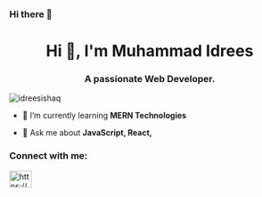 ### Hi there 👋
<h1 align="center">Hi 👋, I'm Muhammad Idrees</h1>
<h3 align="center">A passionate Web Developer.</h3>

<p align="left"> <img src="https://komarev.com/ghpvc/?username=idreesishaq&label=Profile%20views&color=0e75b6&style=flat" alt="idreesishaq" /> </p>

- 🌱 I’m currently learning **MERN Technologies**

- 💬 Ask me about **JavaScript, React,**

<h3 align="left">Connect with me:</h3>
<p align="left">
<a href="https://linkedin.com/in/idrees-mi" target="blank"><img align="center" src="https://raw.githubusercontent.com/rahuldkjain/github-profile-readme-generator/master/src/images/icons/Social/linked-in-alt.svg" alt="https://www.linkedin.com/in/idrees-mi" height="30" width="40" /></a>
</p>


<!--
**idreesishaq/idreesishaq** is a ✨ _special_ ✨ repository because its `README.md` (this file) appears on your GitHub profile.

Here 

- 🔭 I’m currently working on ...
- 🌱 I’m currently learning ...
- 👯 I’m looking to collaborate on ...
- 🤔 I’m looking for help with ...
- 💬 Ask me about ...
- 📫 How to reach me: ...
- 😄 Pronouns: ...
- ⚡ Fun fact: ...
-->
